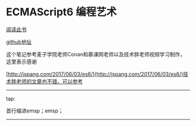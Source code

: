 # ECMAScript6 编程艺术

[阅读此书](http://quickgitbook.com/books/HaiDongSong/ecmaScript6LearnNotes_b/_book/)

[github地址](https://github.com/HaiDongSong/ecmaScript6LearnNotes_b)

这个笔记参考麦子学院老师Conan和慕课网老师以及技术胖老师视频学习制作，这里表示感谢

[http://jspang.com/2017/06/03/es6/](http://jspang.com/2017/06/03/es6/)技术胖老师的文章也不错，可以参考 









---

tap:

首行缩进emsp；emsp；

---





